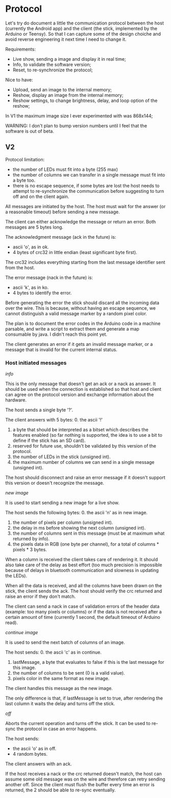 # Protocol

Let's try do document a little the communication protocol between the
host (currently the Android app) and the client (the stick,
implemented by the Arduino or Teensy).
So that I can capture some of the design choiche and avoid reverse
engineering it next time I need to change it.

Requirements:
- Live show, sending a image and display it in real time;
- Info, to validate the software version;
- Reset, to re-synchronize the protocol;

Nice to have:
- Upload, send an image to the internal memory;
- Reshow, display an image from the internal memory;
- Reshow settings, to change brightness, delay, and loop option of the
  reshow;


In V1 the maximum image size I ever experimented with was 868x144;

WARNING: I don't plan to bump version numbers until I feel that the
         software is out of beta.

## V2

Protocol limitation:
- the number of LEDs must fit into a byte (255 max)
- the number of columns we can transfer in a single message must fit
  into a byte too.
- there is no escape sequence, if some bytes are lost the host needs
  to attempt to re-synchronize the communication before suggesting to
  turn off and on the client again.

All messages are initiated by the host. The host must wait for the
answer (or a reasonable timeout) before sending a new message.

The client can either acknowledge the message or return an error.
Both messages are 5 bytes long.

The acknowledgment message (ack in the future) is:
- ascii 'o', as in ok.
- 4 bytes of crc32 in little endian (least significant byte first).

The crc32 includes everything starting from the last message
identifier sent from the host.

The error message (nack in the future) is:
- ascii 'k', as in ko.
- 4 bytes to identify the error.

Before generating the error the stick should discard all the incoming
data over the wire. This is because, without having an escape
sequence, we cannot distinguish a valid message marker by a random
pixel color.

The plan is to document the error codes in the Arduino code in a
machine parsable, and write a script to extract them and generate a
map consumable by java. I didn't reach this point yet.

The client generates an error if it gets an invalid message marker, or
a message that is invalid for the current internal status.

### Host initiated messages

*info*

This is the only message that doesn't get an ack or a nack as answer.
It should be used when the connection is established so that host and
client can agree on the protocol version and exchange information
about the hardware.

The host sends a single byte '?'.

The client answers with 5 bytes:
0. the ascii '!'
1. a byte that should be interpreted as a bitset which describes the
   features enabled (so far nothing is supported, the idea is to use a
   bit to define if the stick has an SD card).
2. reserved for future use, shouldn't be validated by this version of
   the protocol.
3. the number of LEDs in the stick (unsigned int).
4. the maximum number of columns we can send in a single message
   (unsigned int).

The host should disconnect and raise an error message if it doesn't
support this version or doesn't recognize the message.

*new image*

It is used to start sending a new image for a live show.

The host sends the following bytes:
0. the ascii 'n' as in new image.
1. the number of pixels per column (unsigned int).
2. the delay in ms before showing the next column (unsigned int).
3. the number of columns sent in this message (must be at maximum what
   returned by info).
3. the pixels data in RGB (one byte per channel), for a total of
   columns * pixels * 3 bytes.

When a column is received the client takes care of rendering it.  It
should also take care of the delay as best effort (too much precision
is impossible because of delays in bluetooth communication and
slowness in updating the LEDs).

When all the data is received, and all the columns have been drawn on
the stick, the client sends the ack.
The host should verify the crc returned and raise an error if they
don't match.

The client can send a nack in case of validation errors of the header
data (example: too many pixels or columns) or if the data is not
received after a certain amount of time (currently 1 second, the
default timeout of Arduino read).

*continue image*

It is used to send the next batch of columns of an image.

The host sends:
0. the ascii 'c' as in continue.
1. lastMessage, a byte that evaluates to false if this is the last
   message for this image.
2. the number of columns to be sent (0 is a valid value).
3. pixels color in the same format as new image.

The client handles this message as the new image.

The only difference is that, if lastMessage is set to true, after
rendering the last column it waits the delay and turns off the stick.

*off*

Aborts the current operation and turns off the stick.
It can be used to re-sync the protocol in case an error happens.

The host sends:
- the ascii 'o' as in off.
- 4 random bytes.

The client answers with an ack.

If the host receives a nack or the crc returned doesn't match, the
host can assume some old message was on the wire and therefore can
retry sending another off.
Since the client must flush the buffer every time an error is
returned, the 2 should be able to re-sync eventually.
